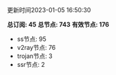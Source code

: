 更新时间2023-01-05 16:50:30

**总订阅: 45**
**总节点: 743**
**有效节点: 176**
- ss节点: 95
- v2ray节点: 76
- trojan节点: 3
- ssr节点: 2

